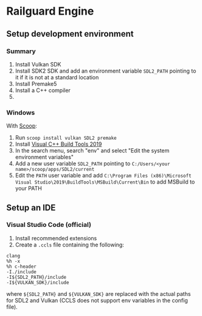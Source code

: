 # Railguard Engine

## Setup development environment

### Summary

1. Install Vulkan SDK
2. Install SDK2 SDK and add an environment variable `SDL2_PATH` pointing to it if it is not at a standard location
3. Install Premake5
4. Install a C++ compiler
5. 
### Windows

With [Scoop](https://scoop.sh):
1. Run `scoop install vulkan SDL2 premake`
2. Install [Visual C++ Build Tools 2019](https://visualstudio.microsoft.com/downloads/#build-tools-for-visual-studio-2019)
3. In the search menu, search "env" and select "Edit the system environment variables"
4. Add a new user variable `SDL2_PATH` pointing to `C:/Users/<your name>/scoop/apps/SDL2/current`
5. Edit the `PATH` user variable and add `C:\Program Files (x86)\Microsoft Visual Studio\2019\BuildTools\MSBuild\Current\Bin` to add MSBuild to your PATH

## Setup an IDE
### Visual Studio Code (official)

1. Install recommended extensions
2. Create a `.ccls` file containing the following:

```
clang
%h -x
%h c-header
-I./include
-I${SDL2_PATH}/include
-I${VULKAN_SDK}/include
```
where `${SDL2_PATH}` and `${VULKAN_SDK}` are replaced with the actual paths for SDL2 and Vulkan (CCLS does not support env variables in the config file).
